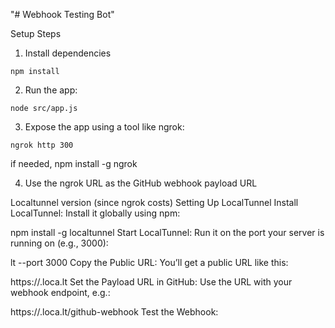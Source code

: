 "# Webhook Testing Bot" 

Setup Steps
1. Install dependencies

```
npm install
```

2. Run the app:
```
node src/app.js
```

3. Expose the app using a tool like ngrok:

```
ngrok http 300
```

if needed, npm install -g ngrok

4. Use the ngrok URL as the GitHub webhook payload URL

Localtunnel version (since ngrok costs)
Setting Up LocalTunnel
Install LocalTunnel: Install it globally using npm:

npm install -g localtunnel
Start LocalTunnel: Run it on the port your server is running on (e.g., 3000):

lt --port 3000
Copy the Public URL: You’ll get a public URL like this:

https://<random-string>.loca.lt
Set the Payload URL in GitHub: Use the URL with your webhook endpoint, e.g.:

https://<random-string>.loca.lt/github-webhook
Test the Webhook: